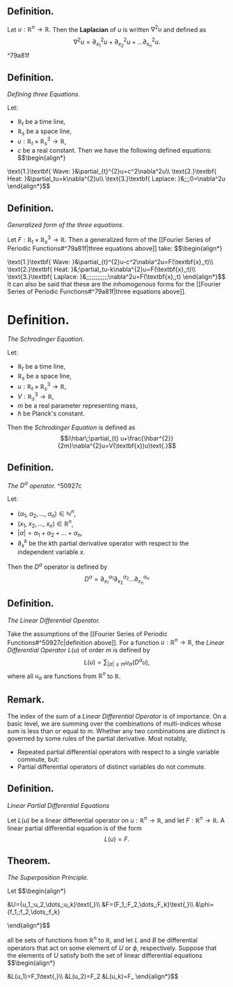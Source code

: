 ## Definition.

Let $u:\mathbb{R}^{n}\rightarrow \mathbb{R}$. Then the **Laplacian** of $u$ is written $\nabla^{2}u$ and defined as
$$\nabla^{2}u=\partial_{x_1}^{2}u+\partial_{x_2}^{2}u+\dots\partial_{x_n}^{2}u\text{.}$$ ^79a81f

## Definition. 
*Defining three Equations.*

Let:
- $\mathbb{R}_{t}$ be a time line,
- $\mathbb{R}_{s}$ be a space line,
- $u:\mathbb{R}_{t}\times\mathbb{R}_{s}^{3}\rightarrow \mathbb{R}$,
- $c$ be a real constant.
Then we have the following defined equations:
$$\begin{align*}

\text{1.}\textbf{ Wave: }&\partial_{t}^{2}u=c^2\nabla^2u\\\\
\text{2.}\textbf{ Heat: }&\partial_tu=k\nabla^{2}u\\\\
\text{3.}\textbf{ Laplace: }&\;\;\;0=\nabla^2u
\end{align*}$$

## Definition.
*Generalized form of the three equations.*

Let $F:\mathbb{R}_{t}\times\mathbb{R}_{s}^{3}\rightarrow \mathbb{R}$. Then a generalized form of the [[Fourier Series of Periodic Functions#^79a81f|three equations above]] take:
$$\begin{align*}

\text{1.}\textbf{ Wave: }&\partial_{t}^{2}u-c^2\nabla^2u=F(\textbf{x},\;t)\\\\
\text{2.}\textbf{ Heat: }&\;\partial_tu-k\nabla^{2}u=F(\textbf{x},\;t)\\\\
\text{3.}\textbf{ Laplace: }&\;\;\;\;\;\;\;\;\;\;\;\;\nabla^2u=F(\textbf{x},\;t)
\end{align*}$$
It can also be said that these are the *inhomogenous* forms for the [[Fourier Series of Periodic Functions#^79a81f|three equations above]]. 

# Definition.
*The Schrodinger Equation*.

Let:
- $\mathbb{R}_{t}$ be a time line,
- $\mathbb{R}_{s}$ be a space line,
- $u:\mathbb{R}_{t}\times\mathbb{R}_{s}^{3}\rightarrow \mathbb{R}$,
- $V:\mathbb{R}_{s}^{3}\rightarrow \mathbb{R}$,
- $m$ be a real parameter representing mass,
- $\hbar$ be Planck's constant.

Then the *Schrodinger Equation* is defined as 
$$i\hbar\;\partial_{t} u+\frac{\hbar^{2}}{2m}\nabla^{2}u=V(\textbf{x})u\text{.}$$

## Definition.
*The $D^{\alpha}$ operator.* ^50927c

Let:
- $(\alpha_1,\;\alpha_2,\dots,\;\alpha_n)\in\mathbb{N}^{n}$,
- $(x_1,\;x_2,\dots,\;x_n)\in\mathbb{R}^{n}$,
- $|\alpha|=\alpha_1+\alpha_2+\dots+\alpha_n$,
- $\partial_x^k$ be the $k$th partial derivative operator with respect to the independent variable $x$.

Then the $D^{\alpha}$ operator is defined by 
$$D^{\alpha}=\partial^{\alpha_1}_{x_1}\partial^{\alpha_2}_{x_2}\dots\partial^{\alpha_n}_{x_n}$$

## Definition.
*The Linear Differential Operator.*

Take the assumptions of the [[Fourier Series of Periodic Functions#^50927c|definition above]]. For a function $u:\mathbb{R}^{n}\rightarrow\mathbb{R}$, the *Linear Differential Operator* $L(u)$ of order $m$ is defined by
$$L(u)=\sum_{|\alpha|\leq m}u_\alpha(D^{\alpha}u)\text{,}$$
where all $u_{\alpha}$ are functions from $\mathbb{R}^{n}$ to $\mathbb{R}$.

## Remark.

The index of the sum of a *Linear Differential Operator* is of importance. On a basic level, we are summing over the combinations of multi-indices whose sum is less than or equal to $m$. Whether any two combinations are distinct is governed by some rules of the partial derivative. Most notably,
- Repeated partial differential operators with respect to a single variable commute, but:
- Partial differential operators of distinct variables do not commute.

## Definition.
*Linear Partial Differential Equations*

Let $L(u)$ be a linear differential operator on $u:\mathbb{R}^{n}\rightarrow\mathbb{R}$, and let $F:\mathbb{R}^{n}\rightarrow\mathbb{R}$. A linear partial differential equation is of the form
$$L(u)=F\text{.}$$

## Theorem.
*The Superposition Principle.*

Let 
$$\begin{align*}

&U=\{u_1,\;u_2,\dots,\;u_k\}\text{,}\\\\
&F=\{F_1,\;F_2,\dots,\;F_k\}\text{,}\\\\
&\phi=\{f_1,\;f_2,\dots,\;f_k\}

\end{align*}$$

all be sets of functions from $\mathbb{R}^{n}$ to $\mathbb{R}$, and let $L$ and $B$ be differential operators that act on some element of $U$ or $\phi$, respectively. Suppose that the elements of $U$ satisfy both the set of linear differential equations
$$\begin{align*}

&L(u_1)=F_1\text{,}\\\\
&L(u_2)=F_2
&L(u_k)=F_
\end{align*}$$
